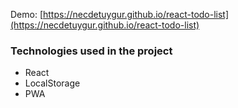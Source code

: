 Demo: [https://necdetuygur.github.io/react-todo-list](https://necdetuygur.github.io/react-todo-list)

### Technologies used in the project
* React
* LocalStorage
* PWA
